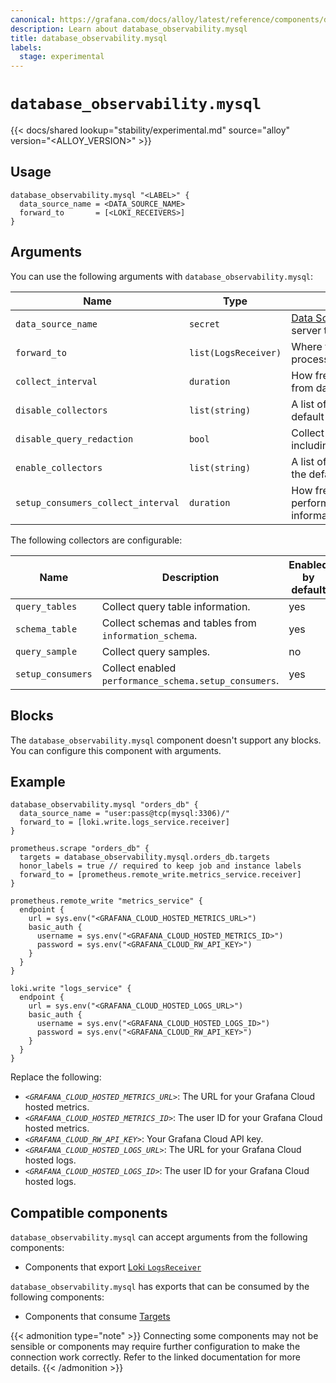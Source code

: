 ```yaml
---
canonical: https://grafana.com/docs/alloy/latest/reference/components/database_observability.mysql/
description: Learn about database_observability.mysql
title: database_observability.mysql
labels:
  stage: experimental
---
```


# `database_observability.mysql`

{{< docs/shared lookup="stability/experimental.md" source="alloy" version="<ALLOY_VERSION>" >}}

## Usage

```alloy
database_observability.mysql "<LABEL>" {
  data_source_name = <DATA_SOURCE_NAME>
  forward_to       = [<LOKI_RECEIVERS>]
}
```

## Arguments

You can use the following arguments with `database_observability.mysql`:

| Name                               | Type                 | Description                                                                             | Default | Required |
|------------------------------------|----------------------|-----------------------------------------------------------------------------------------|---------|----------|
| `data_source_name`                 | `secret`             | [Data Source Name][] for the MySQL server to connect to.                                |         | yes      |
| `forward_to`                       | `list(LogsReceiver)` | Where to forward log entries after processing.                                          |         | yes      |
| `collect_interval`                 | `duration`           | How frequently to collect information from database.                                    | `"1m"`  | no       |
| `disable_collectors`               | `list(string)`       | A list of collectors to disable from the default set.                                   |         | no       |
| `disable_query_redaction`          | `bool`               | Collect unredacted sql query text including parameters.                                 | `false` | no       |
| `enable_collectors`                | `list(string)`       | A list of collectors to enable on top of the default set.                               |         | no       |
| `setup_consumers_collect_interval` | `duration`           | How frequently to collect performance_schema.setup_consumers information from database. | `"1h"`  | no       |

The following collectors are configurable:

| Name              | Description                                           | Enabled by default |
|-------------------|-------------------------------------------------------|--------------------|
| `query_tables`    | Collect query table information.                      | yes                |
| `schema_table`    | Collect schemas and tables from `information_schema`. | yes                |
| `query_sample`    | Collect query samples.                                | no                 |
| `setup_consumers` | Collect enabled `performance_schema.setup_consumers`. | yes                |

## Blocks

The `database_observability.mysql` component doesn't support any blocks. You can configure this component with arguments.

## Example

```alloy
database_observability.mysql "orders_db" {
  data_source_name = "user:pass@tcp(mysql:3306)/"
  forward_to = [loki.write.logs_service.receiver]
}

prometheus.scrape "orders_db" {
  targets = database_observability.mysql.orders_db.targets
  honor_labels = true // required to keep job and instance labels
  forward_to = [prometheus.remote_write.metrics_service.receiver]
}

prometheus.remote_write "metrics_service" {
  endpoint {
    url = sys.env("<GRAFANA_CLOUD_HOSTED_METRICS_URL>")
    basic_auth {
      username = sys.env("<GRAFANA_CLOUD_HOSTED_METRICS_ID>")
      password = sys.env("<GRAFANA_CLOUD_RW_API_KEY>")
    }
  }
}

loki.write "logs_service" {
  endpoint {
    url = sys.env("<GRAFANA_CLOUD_HOSTED_LOGS_URL>")
    basic_auth {
      username = sys.env("<GRAFANA_CLOUD_HOSTED_LOGS_ID>")
      password = sys.env("<GRAFANA_CLOUD_RW_API_KEY>")
    }
  }
}
```

Replace the following:

* _`<GRAFANA_CLOUD_HOSTED_METRICS_URL>`_: The URL for your Grafana Cloud hosted metrics.
* _`<GRAFANA_CLOUD_HOSTED_METRICS_ID>`_: The user ID for your Grafana Cloud hosted metrics.
* _`<GRAFANA_CLOUD_RW_API_KEY>`_: Your Grafana Cloud API key.
* _`<GRAFANA_CLOUD_HOSTED_LOGS_URL>`_: The URL for your Grafana Cloud hosted logs.
* _`<GRAFANA_CLOUD_HOSTED_LOGS_ID>`_: The user ID for your Grafana Cloud hosted logs.

[Data Source Name]: https://github.com/go-sql-driver/mysql#dsn-data-source-name

<!-- START GENERATED COMPATIBLE COMPONENTS -->

## Compatible components

`database_observability.mysql` can accept arguments from the following components:

- Components that export [Loki `LogsReceiver`](../../../compatibility/#loki-logsreceiver-exporters)

`database_observability.mysql` has exports that can be consumed by the following components:

- Components that consume [Targets](../../../compatibility/#targets-consumers)

{{< admonition type="note" >}}
Connecting some components may not be sensible or components may require further configuration to make the connection work correctly.
Refer to the linked documentation for more details.
{{< /admonition >}}

<!-- END GENERATED COMPATIBLE COMPONENTS -->
